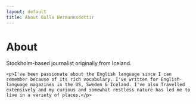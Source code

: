 ```yaml
---
layout: default
title: About Gulla Hermannsdottir
---
```


<div class="post">
	<h1 class="pageTitle">About</h1>
	<p class="intro">Stockholm-based journalist originally from Iceland.</p>

	<p>I've been passionate about the English language since I can remember because of its rich vocabulary. I've written for English-language magazines in the US, Sweden & Iceland. I've also Travelled extensively and my curious and somewhat restless nature has led me to live in a variety of places.</p>
</div>

<footer class="postNav clearfix"></footer>



